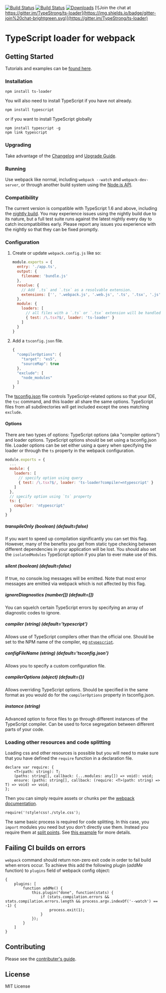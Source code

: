 [![Build Status](https://travis-ci.org/TypeStrong/ts-loader.svg?branch=master)](https://travis-ci.org/TypeStrong/ts-loader)
[![Build Status](https://ci.appveyor.com/api/projects/status/cdpk4ralr2rfmeky/branch/master?svg=true)](https://ci.appveyor.com/project/jbrantly/ts-loader)
[![Downloads](http://img.shields.io/npm/dm/ts-loader.svg)](https://npmjs.org/package/ts-loader)
[![Join the chat at https://gitter.im/TypeStrong/ts-loader](https://img.shields.io/badge/gitter-join%20chat-brightgreen.svg)](https://gitter.im/TypeStrong/ts-loader)

# TypeScript loader for webpack

## Getting Started

Tutorials and examples can be [found here](https://github.com/TypeStrong/ts-loader/wiki/Tutorials-&-Examples).

### Installation

```
npm install ts-loader
```

You will also need to install TypeScript if you have not already.

```
npm install typescript
```

or if you want to install TypeScript globally

```
npm install typescript -g
npm link typescript
```

### Upgrading

Take advantage of the [Changelog](CHANGELOG.md) and [Upgrade Guide](UPGRADE.md).

### Running

Use webpack like normal, including `webpack --watch` and `webpack-dev-server`, or through another
build system using the [Node.js API](http://webpack.github.io/docs/node.js-api.html).

### Compatibility

The current version is compatible with TypeScript 1.6 and above, including the [nightly build](http://blogs.msdn.com/b/typescript/archive/2015/07/27/introducing-typescript-nightlies.aspx).
You may experience issues using the nightly build due to its nature, but a full test suite runs
against the latest nightly every day to catch incompatibilites early. Please report any issues
you experience with the nightly so that they can be fixed promptly.

### Configuration

1. Create or update `webpack.config.js` like so:

    ```javascript
    module.exports = {
      entry: './app.ts',
      output: {
        filename: 'bundle.js'
      },
      resolve: {
        // Add `.ts` and `.tsx` as a resolvable extension.
        extensions: ['', '.webpack.js', '.web.js', '.ts', '.tsx', '.js']
      },
      module: {
        loaders: [
          // all files with a `.ts` or `.tsx` extension will be handled by `ts-loader`
          { test: /\.tsx?$/, loader: 'ts-loader' }
        ]
      }
    }
    ```

2. Add a `tsconfig.json` file. <a name="tsconfig"></a>

    ```javascript
    {
      "compilerOptions": {
        "target": "es5",
        "sourceMap": true
      },
      "exclude": [
        "node_modules"
      ]
    }
    ```

The [tsconfig.json](https://github.com/Microsoft/TypeScript/wiki/tsconfig.json) file controls
TypeScript-related options so that your IDE, the `tsc` command, and this loader all share the
same options. TypeScript files from all subdirectories will get included except the ones matching `exclude`.

#### Options

There are two types of options: TypeScript options (aka "compiler options") and loader options.
TypeScript options should be set using a tsconfig.json file. Loader options can be set either
using a query when specifying the loader or through the `ts` property in the webpack configuration.

```javascript
module.exports = {
  ...
  module: {
    loaders: [
      // specify option using query
      { test: /\.tsx?$/, loader: 'ts-loader?compiler=ntypescript' }
    ]
  },
  // specify option using `ts` property
  ts: {
    compiler: 'ntypescript'
  }
}
```

##### transpileOnly *(boolean) (default=false)*

If you want to speed up compilation significantly you can set this flag.
However, many of the benefits you get from static type checking between
different dependencies in your application will be lost. You should also
set the `isolatedModules` TypeScript option if you plan to ever make use
of this.

##### silent *(boolean) (default=false)*

If true, no console.log messages will be emitted. Note that most error
messages are emitted via webpack which is not affected by this flag.

##### ignoreDiagnostics *(number[]) (default=[])*

You can squelch certain TypeScript errors by specifying an array of diagnostic
codes to ignore.

##### compiler *(string) (default='typescript')*

Allows use of TypeScript compilers other than the official one. Should be
set to the NPM name of the compiler, eg [`ntypescript`](https://github.com/basarat/ntypescript).

##### configFileName *(string) (default='tsconfig.json')*

Allows you to specify a custom configuration file.

##### compilerOptions *(object) (default={})*

Allows overriding TypeScript options. Should be specified in the same format
as you would do for the `compilerOptions` property in tsconfig.json.

##### instance *(string)*

Advanced option to force files to go through different instances of the
TypeScript compiler. Can be used to force segregation between different parts
of your code.

### Loading other resources and code splitting

Loading css and other resources is possible but you will need to make sure that
you have defined the `require` function in a declaration file.

```
declare var require: {
    <T>(path: string): T;
    (paths: string[], callback: (...modules: any[]) => void): void;
    ensure: (paths: string[], callback: (require: <T>(path: string) => T) => void) => void;
};
```

Then you can simply require assets or chunks per the [webpack documentation](http://webpack.github.io/docs).

```
require('!style!css!./style.css');
```

The same basic process is required for code splitting. In this case, you `import` modules you need but you
don't directly use them. Instead you require them at [split points](http://webpack.github.io/docs/code-splitting.html#defining-a-split-point).
See [this example](test/codeSplitting) for more details.

## Failing CI builds on errors

`webpack` command should return non-zero exit code in order to fail build when errors occur. To achieve this add the following plugin (*addMe* function) to `plugins` field of webpack config object:
```
{
    plugins: [
        function addMe() {
            this.plugin("done", function(stats) {
                if (stats.compilation.errors && stats.compilation.errors.length && process.argv.indexOf('--watch') == -1) {
                    process.exit(1);
                }
            });
        }
    ]
}
```

## Contributing

Please see the [contributer's guide](CONTRIBUTING.md).

## License

MIT License
